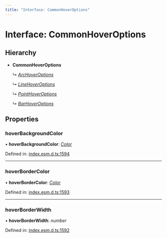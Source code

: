 ```yaml
---
title: "Interface: CommonHoverOptions"
---
```


# Interface: CommonHoverOptions

## Hierarchy

* **CommonHoverOptions**

  ↳ [*ArcHoverOptions*](archoveroptions.md)

  ↳ [*LineHoverOptions*](linehoveroptions.md)

  ↳ [*PointHoverOptions*](pointhoveroptions.md)

  ↳ [*BarHoverOptions*](barhoveroptions.md)

## Properties

### hoverBackgroundColor

• **hoverBackgroundColor**: [*Color*](../README.md#color)

Defined in: [index.esm.d.ts:1594](https://github.com/chartjs/Chart.js/blob/b319f2cf/types/index.esm.d.ts#L1594)

___

### hoverBorderColor

• **hoverBorderColor**: [*Color*](../README.md#color)

Defined in: [index.esm.d.ts:1593](https://github.com/chartjs/Chart.js/blob/b319f2cf/types/index.esm.d.ts#L1593)

___

### hoverBorderWidth

• **hoverBorderWidth**: *number*

Defined in: [index.esm.d.ts:1592](https://github.com/chartjs/Chart.js/blob/b319f2cf/types/index.esm.d.ts#L1592)
